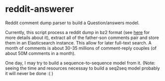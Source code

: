 # reddit-answerer
Reddit comment dump parser to build a Question/answers model.

Currently, this script process a reddit dump in bz2 format (see [here](https://github.com/jacopofar/reddit-wordcount) for more details about it), extract all of the father-son comments pair and store them in an Elasticsearch instance. This allow for later full-text search. A month of comments is about 30-35 millions of comment-reply couples (of about 50M comments in a month).

One day, I may try to build a sequence-to-sequence model from it. (Note: seeing the time and resources necessay to build a seq2seq model probably it will never be done :( )
